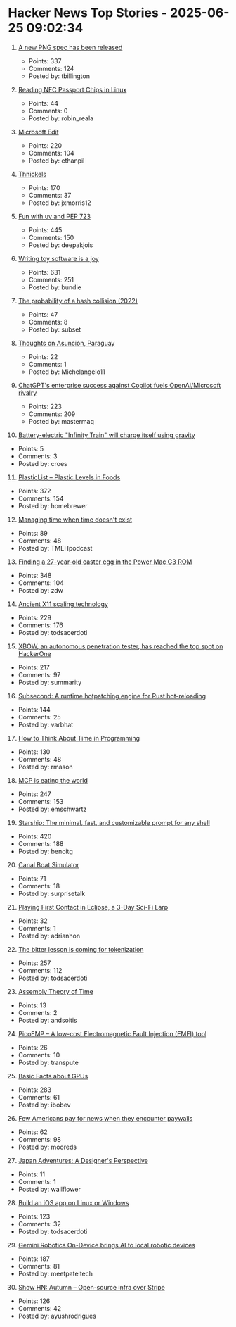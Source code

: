 # Hacker News Top Stories - 2025-06-25 09:02:34

1. [A new PNG spec has been released](https://www.programmax.net/articles/png-is-back/)
   - Points: 337
   - Comments: 124
   - Posted by: tbillington

2. [Reading NFC Passport Chips in Linux](https://shkspr.mobi/blog/2025/06/reading-nfc-passport-chips-in-linux/)
   - Points: 44
   - Comments: 0
   - Posted by: robin_reala

3. [Microsoft Edit](https://github.com/microsoft/edit)
   - Points: 220
   - Comments: 104
   - Posted by: ethanpil

4. [Thnickels](https://thick-coins.net/?_bhlid=8a5736885893b7837e681aa73f890b9805a4673e)
   - Points: 170
   - Comments: 37
   - Posted by: jxmorris12

5. [Fun with uv and PEP 723](https://www.cottongeeks.com/articles/2025-06-24-fun-with-uv-and-pep-723)
   - Points: 445
   - Comments: 150
   - Posted by: deepakjois

6. [Writing toy software is a joy](https://blog.jsbarretto.com/post/software-is-joy)
   - Points: 631
   - Comments: 251
   - Posted by: bundie

7. [The probability of a hash collision (2022)](https://kevingal.com/blog/collisions.html)
   - Points: 47
   - Comments: 8
   - Posted by: subset

8. [Thoughts on Asunción, Paraguay](https://cpsi.media/p/thoughts-on-asuncion-paraguay)
   - Points: 22
   - Comments: 1
   - Posted by: Michelangelo11

9. [ChatGPT's enterprise success against Copilot fuels OpenAI/Microsoft rivalry](https://www.bloomberg.com/news/articles/2025-06-24/chatgpt-vs-copilot-inside-the-openai-and-microsoft-rivalry)
   - Points: 223
   - Comments: 209
   - Posted by: mastermaq

10. [Battery-electric "Infinity Train" will charge itself using gravity](https://newatlas.com/transport/fortescue-wae-infinity-train-electric/)
   - Points: 5
   - Comments: 3
   - Posted by: croes

11. [PlasticList – Plastic Levels in Foods](https://www.plasticlist.org/)
   - Points: 372
   - Comments: 154
   - Posted by: homebrewer

12. [Managing time when time doesn't exist](https://multiverseemployeehandbook.com/blog/temporal-resources-managing-time-when-time-doesnt-exist/)
   - Points: 89
   - Comments: 48
   - Posted by: TMEHpodcast

13. [Finding a 27-year-old easter egg in the Power Mac G3 ROM](https://www.downtowndougbrown.com/2025/06/finding-a-27-year-old-easter-egg-in-the-power-mac-g3-rom/)
   - Points: 348
   - Comments: 104
   - Posted by: zdw

14. [Ancient X11 scaling technology](https://flak.tedunangst.com/post/forbidden-secrets-of-ancient-X11-scaling-technology-revealed)
   - Points: 229
   - Comments: 176
   - Posted by: todsacerdoti

15. [XBOW, an autonomous penetration tester, has reached the top spot on HackerOne](https://xbow.com/blog/top-1-how-xbow-did-it/)
   - Points: 217
   - Comments: 97
   - Posted by: summarity

16. [Subsecond: A runtime hotpatching engine for Rust hot-reloading](https://docs.rs/subsecond/0.7.0-alpha.1/subsecond/index.html)
   - Points: 144
   - Comments: 25
   - Posted by: varbhat

17. [How to Think About Time in Programming](https://shanrauf.com/archive/how-to-think-about-time-in-programming)
   - Points: 130
   - Comments: 48
   - Posted by: rmason

18. [MCP is eating the world](https://www.stainless.com/blog/mcp-is-eating-the-world--and-its-here-to-stay)
   - Points: 247
   - Comments: 153
   - Posted by: emschwartz

19. [Starship: The minimal, fast, and customizable prompt for any shell](https://starship.rs/)
   - Points: 420
   - Comments: 188
   - Posted by: benoitg

20. [Canal Boat Simulator](https://jacobfilipp.com/boat/)
   - Points: 71
   - Comments: 18
   - Posted by: surprisetalk

21. [Playing First Contact in Eclipse, a 3-Day Sci-Fi Larp](https://mssv.net/2025/06/15/playing-first-contact-in-eclipse-a-spectacular-3-day-sci-fi-larp/)
   - Points: 32
   - Comments: 1
   - Posted by: adrianhon

22. [The bitter lesson is coming for tokenization](https://lucalp.dev/bitter-lesson-tokenization-and-blt/)
   - Points: 257
   - Comments: 112
   - Posted by: todsacerdoti

23. [Assembly Theory of Time](https://faculty.ucr.edu/~legneref/Assembly%20Theory.htm)
   - Points: 13
   - Comments: 2
   - Posted by: andsoitis

24. [PicoEMP – A low-cost Electromagnetic Fault Injection (EMFI) tool](https://github.com/newaetech/chipshouter-picoemp)
   - Points: 26
   - Comments: 10
   - Posted by: transpute

25. [Basic Facts about GPUs](https://damek.github.io/random/basic-facts-about-gpus/)
   - Points: 283
   - Comments: 61
   - Posted by: ibobev

26. [Few Americans pay for news when they encounter paywalls](https://www.pewresearch.org/short-reads/2025/06/24/few-americans-pay-for-news-when-they-encounter-paywalls/)
   - Points: 62
   - Comments: 98
   - Posted by: mooreds

27. [Japan Adventures: A Designer's Perspective](https://www.tombihn.com/blogs/main/tokyo-adventures-a-designers-perspective)
   - Points: 11
   - Comments: 1
   - Posted by: wallflower

28. [Build an iOS app on Linux or Windows](https://xtool.sh/tutorials/xtool/first-app/)
   - Points: 123
   - Comments: 32
   - Posted by: todsacerdoti

29. [Gemini Robotics On-Device brings AI to local robotic devices](https://deepmind.google/discover/blog/gemini-robotics-on-device-brings-ai-to-local-robotic-devices/)
   - Points: 187
   - Comments: 81
   - Posted by: meetpateltech

30. [Show HN: Autumn – Open-source infra over Stripe](https://github.com/useautumn/autumn)
   - Points: 126
   - Comments: 42
   - Posted by: ayushrodrigues

